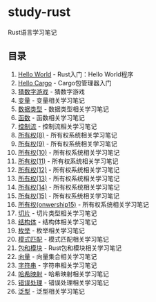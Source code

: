 # study-rust

Rust语言学习笔记

## 目录

1. [Hello World](01_hello_world/01_hello_world.md) - Rust入门：Hello World程序
2. [Hello Cargo](02_hello_cargo/02_hello_cargo.md) - Cargo包管理器入门
3. [猜数字游戏](03_guessing_game/03_guessing_game.md) - 猜数字游戏
4. [变量](04_variables/04_variables.md) - 变量相关学习笔记
5. [数据类型](05_type/05_type.md) - 数据类型相关学习笔记
6. [函数](06_functions/06_functions.md) - 函数相关学习笔记
7. [控制流](07_control_flow/07_control_flow.md) - 控制流相关学习笔记
8. [所有权(8)](08_ownership/08_ownership.md) - 所有权系统相关学习笔记
9. [所有权(9)](09_ownership/09_ownership.md) - 所有权系统相关学习笔记
10. [所有权(10)](10_ownership/10_ownership.md) - 所有权系统相关学习笔记
11. [所有权(11)](11_ownership/11_ownership.md) - 所有权系统相关学习笔记
12. [所有权(12)](12_ownership/12_ownership.md) - 所有权系统相关学习笔记
13. [所有权(13)](13_ownership/13_ownership.md) - 所有权系统相关学习笔记
14. [所有权(14)](14_ownership/14_ownership.md) - 所有权系统相关学习笔记
15. [所有权(15)](15_ownership/15_ownership.md) - 所有权系统相关学习笔记
16. [所有权(onwership15)](15b_onwership/15b_onwership.md) - 所有权系统相关学习笔记
17. [切片](16_slice/16_slice.md) - 切片类型相关学习笔记
18. [结构体](17_struct/17_struct.md) - 结构体相关学习笔记
19. [枚举](18_enun/18_enun.md) - 枚举相关学习笔记
20. [模式匹配](19_match/19_match.md) - 模式匹配相关学习笔记
21. [包和模块](20_crate/20_crate.md) - Rust包和模块相关学习笔记
22. [向量](21_vector/21_vector.md) - 向量集合相关学习笔记
23. [字符串](22_string/22_string.md) - 字符串相关学习笔记
24. [哈希映射](23_hashMap/23_hashMap.md) - 哈希映射相关学习笔记
25. [错误处理](24_error/24_error.md) - 错误处理相关学习笔记
26. [泛型](25_generic/25_generic.md) - 泛型相关学习笔记